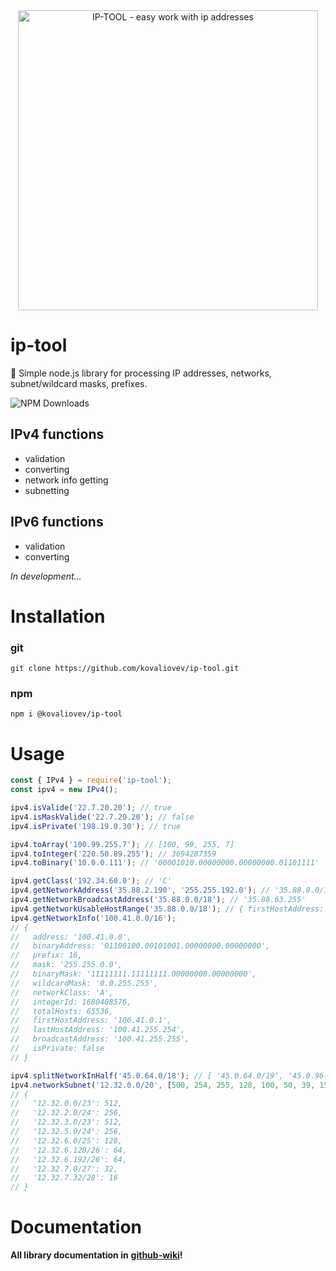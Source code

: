 <div align="center">
  <a href="https://github.com/kovaliovev/ip-tool">
    <img
      width="480"
      alt="IP-TOOL - easy work with ip addresses"
      src="https://user-images.githubusercontent.com/111194749/236842615-4a617854-c5b1-4500-a64b-b7e0a9fb327e.png"
    />
  </a>
</div>

# ip-tool
📂 Simple node.js library for processing IP addresses, networks, subnet/wildcard masks, prefixes.    
   
![NPM Downloads](https://img.shields.io/npm/dm/@kovaliovev/ip-tool?color=rgb%280%2C191%2C64%29&label=NPM%20Downloads&style=flat-square)   

## IPv4 functions
- validation
- converting
- network info getting
- subnetting

## IPv6 functions
- validation
- converting

_In development..._

# Installation

### git

```shell
git clone https://github.com/kovaliovev/ip-tool.git
```
### npm
```shell
npm i @kovaliovev/ip-tool
```

# Usage
```js
const { IPv4 } = require('ip-tool');
const ipv4 = new IPv4();

ipv4.isValide('22.7.20.20'); // true
ipv4.isMaskValide('22.7.20.20'); // false
ipv4.isPrivate('198.19.0.30'); // true

ipv4.toArray('100.99.255.7'); // [100, 99, 255, 7]
ipv4.toInteger('220.50.89.255'); // 3694287359
ipv4.toBinary('10.0.0.111'); // '00001010.00000000.00000000.01101111'

ipv4.getClass('192.34.60.0'); // 'C'
ipv4.getNetworkAddress('35.88.2.190', '255.255.192.0'); // '35.88.0.0/18'
ipv4.getNetworkBroadcastAddress('35.88.0.0/18'); // '35.88.63.255'
ipv4.getNetworkUsableHostRange('35.88.0.0/18'); // { firstHostAddress: '35.88.0.1', lastHostAddress: '35.88.63.254' }
ipv4.getNetworkInfo('100.41.0.0/16');
// {
//   address: '100.41.0.0',
//   binaryAddress: '01100100.00101001.00000000.00000000',
//   prefix: 16,
//   mask: '255.255.0.0',
//   binaryMask: '11111111.11111111.00000000.00000000',
//   wildcardMask: '0.0.255.255',
//   networkClass: 'A',
//   integerId: 1680408576,
//   totalHosts: 65536,
//   firstHostAddress: '100.41.0.1',
//   lastHostAddress: '100.41.255.254',
//   broadcastAddress: '100.41.255.255',
//   isPrivate: false
// }

ipv4.splitNetworkInHalf('45.0.64.0/18'); // [ '45.0.64.0/19', '45.0.96.0/19' ]
ipv4.networkSubnet('12.32.0.0/20', [500, 254, 255, 128, 100, 50, 39, 15, 14]);
// {
//   '12.32.0.0/23': 512,
//   '12.32.2.0/24': 256,
//   '12.32.3.0/23': 512,
//   '12.32.5.0/24': 256,
//   '12.32.6.0/25': 128,
//   '12.32.6.128/26': 64,
//   '12.32.6.192/26': 64,
//   '12.32.7.0/27': 32,
//   '12.32.7.32/28': 16
// }
```
# Documentation
**All library documentation in** [**github-wiki**](https://github.com/kovaliovev/ip-tool/wiki)**!**
